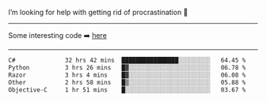 I’m looking for help with getting rid of procrastination 🤔

-----

Some interesting code :arrow_right: [here](https://github.com/zhen8838/playground)

-----

<!--START_SECTION:waka-->

```txt
C#              32 hrs 42 mins  ████████████████░░░░░░░░░   64.45 %
Python          3 hrs 26 mins   █▓░░░░░░░░░░░░░░░░░░░░░░░   06.78 %
Razor           3 hrs 4 mins    █▓░░░░░░░░░░░░░░░░░░░░░░░   06.08 %
Other           2 hrs 58 mins   █▒░░░░░░░░░░░░░░░░░░░░░░░   05.88 %
Objective-C     1 hr 51 mins    █░░░░░░░░░░░░░░░░░░░░░░░░   03.67 %
```

<!--END_SECTION:waka-->

<!--
**zhen8838/zhen8838** is a ✨ _special_ ✨ repository because its `README.md` (this file) appears on your GitHub profile.

Here are some ideas to get you started:

- 🔭 I’m currently working on ...
- 🌱 I’m currently learning ...
- 👯 I’m looking to collaborate on ...
 ...
- 💬 Ask me about ...
- 📫 How to reach me: ...
- 😄 Pronouns: ...
- ⚡ Fun fact: ...
-->
